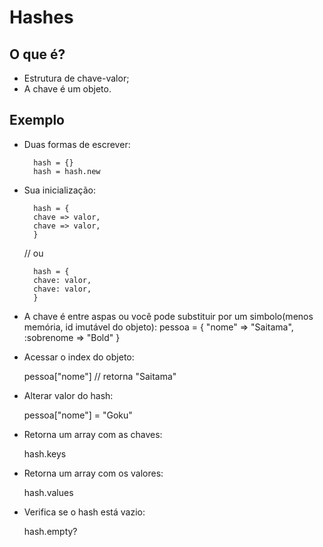 # Hashes

## O que é?

* Estrutura de chave-valor;
* A chave é um objeto.

## Exemplo

* Duas formas de escrever:

        hash = {}
        hash = hash.new

* Sua inicialização:

        hash = {
        chave => valor,
        chave => valor,
        }

    // ou 

        hash = {
        chave: valor,
        chave: valor,
        }

* A chave é entre aspas ou você pode substituir por um simbolo(menos memória, id imutável do objeto):
       pessoa = {
        "nome" => "Saitama",
        :sobrenome => "Bold"
         }

* Acessar o index do objeto:

    pessoa["nome"] // retorna "Saitama"

* Alterar valor do hash:

    pessoa["nome"] = "Goku"

* Retorna um array com as chaves:

    hash.keys

* Retorna um array com os valores:

    hash.values

* Verifica se o hash está vazio:

    hash.empty?
